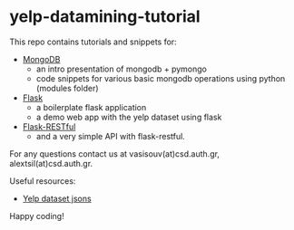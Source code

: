 # yelp-datamining-tutorial

This repo contains tutorials and snippets for:
  * [MongoDB](https://www.mongodb.com/download-center?jmp=nav)
    * an intro presentation of mongodb + pymongo
    * code snippets for various basic mongodb operations using python (modules folder)
  * [Flask](http://flask.pocoo.org)
    * a boilerplate flask application
    * a demo web app with the yelp dataset using flask 
  * [Flask-RESTful](https://flask-restful.readthedocs.io/en/latest/)
    * and a very simple API with flask-restful.
  
For any questions contact us at vasisouv(at)csd.auth.gr, alextsil(at)csd.auth.gr.

Useful resources:
 * [Yelp dataset jsons](https://drive.google.com/file/d/18DRcQfa9G6Ux1S1mL_F2InvF6Y0WwQP3/view?usp=sharing)

Happy coding!
